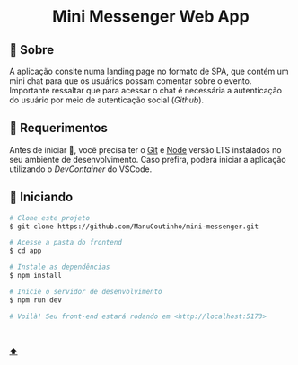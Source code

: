 <h1 align="center">Mini Messenger Web App</h1>

## :dart: Sobre ##

A aplicação consite numa landing page no formato de SPA, que contém um mini chat para que os usuários possam comentar sobre o evento. Importante ressaltar que para acessar o chat é necessária a autenticação do usuário por meio de autenticação social (_Github_).

## :minidisc: Requerimentos ##

Antes de iniciar :checkered_flag:, você precisa ter o [Git](https://git-scm.com) e [Node](https://nodejs.org/en/) versão LTS instalados no seu ambiente de desenvolvimento.
Caso prefira, poderá iniciar a aplicação utilizando o _DevContainer_ do VSCode.

## :checkered_flag: Iniciando ##

```bash
# Clone este projeto
$ git clone https://github.com/ManuCoutinho/mini-messenger.git

# Acesse a pasta do frontend
$ cd app

# Instale as dependências
$ npm install

# Inicie o servidor de desenvolvimento
$ npm run dev

# Voilà! Seu front-end estará rodando em <http://localhost:5173>
```


&#xa0;

<a href="#top"> :arrow_up: </a>
